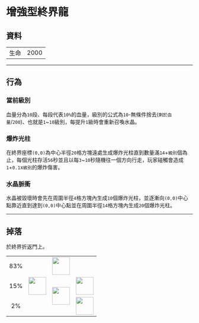 # 增強型終界龍

## 資料
<table>
    <tr><td align="end">生命</td><td>2000</td></tr>
</table>

---

## 行為
### 當前級別
血量分為`10`段、每段代表`10%`的血量，級別的公式為`10`-無條件捨去(`剩於血量`/`200`)、也就是`1`~`10`級別，每提升`1`級時會重新召喚水晶。
### 爆炸光柱
在終界座標`(0,0)`為中心半徑`20`格方塊遠處生成爆炸光柱直到數量滿`14`+`級別`個為止，每個光柱存活`56`秒並且以每`3`~`10`秒隨機往一個方向行走，玩家碰觸會造成`1`+`0.1`x`級別`的爆炸傷害。
### 水晶脈衝
水晶被毀壞時會先在周圍半徑`4`格方塊內生成`10`個爆炸光柱，並逐漸向`(0,0)`中心點靠近直到達到`(0,0)`中心點並在周圍半徑`14`格方塊內生成`20`個爆炸光柱。

---

## 掉落
於終界折返門上。
<table>
    <tr><td align="center">83%</td><td align="center" rowspan="3"><img src="https://i.imgur.com/0iqFoY6.png" width="48"/></td><td colspan="2"><img src="https://i.imgur.com/wl43BjZ.png" width="48"/></td></tr>
    <tr><td align="center">15%</td><td align="center" rowspan="2"><a href="item/dragon_tooth.md"><img src="https://i.imgur.com/ZJn6ZOj.png" width="48"/></a></td><td><img src="https://i.imgur.com/wl43BjZ.png" width="48"/></td></tr>
    <tr><td align="center">2%</td><td align="center"><a href="item/dragon_blood_tooth.md"><img src="https://i.imgur.com/DWX8hfU.png" width="48"/></a></td></tr>
</table>